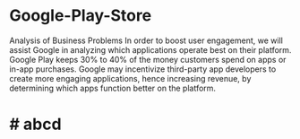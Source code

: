 # Google-Play-Store
Analysis of Business Problems In order to boost user engagement, we will assist Google in analyzing which applications operate best on their platform. Google Play keeps 30% to 40% of the money customers spend on apps or in-app purchases. Google may incentivize third-party app developers to create more engaging applications, hence increasing revenue, by determining which apps function better on the platform.
# # abcd
